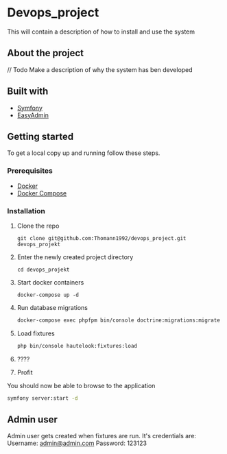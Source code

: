# Devops_project

This will contain a description of how to install and use the system

## About the project

// Todo
Make a description of why the system has ben developed

## Built with

* [Symfony](https://symfony.com)
* [EasyAdmin](https://github.com/EasyCorp/EasyAdminBundle)

## Getting started

To get a local copy up and running follow these steps.

### Prerequisites

* [Docker](https://docs.docker.com/install/)
* [Docker Compose](https://docs.docker.com/compose/install/)

### Installation

1. Clone the repo

   ```shell
   git clone git@github.com:Thomann1992/devops_project.git devops_projekt
   ```
   
2. Enter the newly created project directory

   ```shell
   cd devops_projekt
   ```
   
3. Start docker containers

   ```shell
   docker-compose up -d
   ```

4. Run database migrations

   ```sh
   docker-compose exec phpfpm bin/console doctrine:migrations:migrate --no-interaction
   ```

5. Load fixtures

   ```sh
   php bin/console hautelook:fixtures:load
   ```

6. ????

7. Profit

You should now be able to browse to the application

```sh
symfony server:start -d
```

## Admin user
Admin user gets created when fixtures are run. It's credentials are:
Username: admin@admin.com
Password: 123123